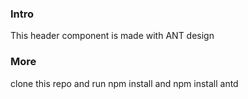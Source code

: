 ### Intro
This header component is made with ANT design

### More
clone this repo and run npm install and npm install antd  